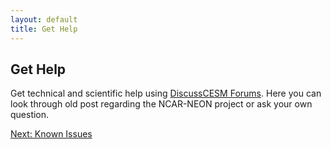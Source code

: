 ```yaml
---
layout: default
title: Get Help 
---
```


## Get Help 

Get technical and scientific help using [DiscussCESM Forums](https://bb.cgd.ucar.edu/cesm/). Here you can look through old post regarding the NCAR-NEON project or ask your own question. 

[Next: Known Issues](known.html)
